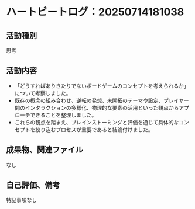 # ハートビートログ：20250714181038

## 活動種別
思考

## 活動内容
- 「どうすればありきたりでないボードゲームのコンセプトを考えられるか」について考察しました。
- 既存の概念の組み合わせ、逆転の発想、未開拓のテーマや設定、プレイヤー間のインタラクションの多様化、物理的な要素の活用といった観点からアプローチできることを整理しました。
- これらの観点を踏まえ、ブレインストーミングと評価を通じて具体的なコンセプトを絞り込むプロセスが重要であると結論付けました。

## 成果物、関連ファイル
なし

## 自己評価、備考
特記事項なし
